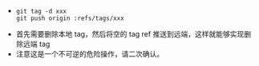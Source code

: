 - ```shell
  git tag -d xxx
  git push origin :refs/tags/xxx
  ```
- 首先需要删除本地 tag，然后将空的 tag ref 推送到远端，这样就能够实现删除远端 tag
- 注意这是一个不可逆的危险操作，请二次确认。